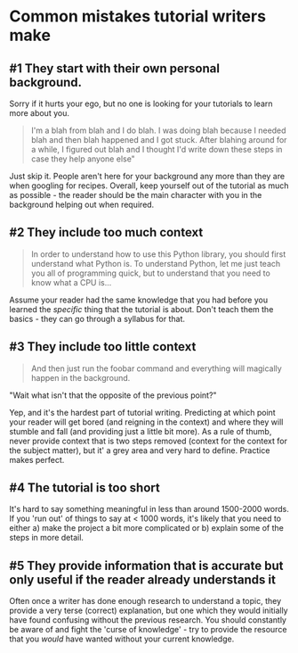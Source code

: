 # Common mistakes tutorial writers make

## #1 They start with their own personal background. 

Sorry if it hurts your ego, but no one is looking for your tutorials to learn more about you. 

> I'm a blah from blah and I do blah. I was doing blah because I needed blah and then blah happened and I got stuck. After blahing around for a while, I figured out blah and I thought I'd write down these steps in case they help anyone else"

Just skip it. People aren't here for your background any more than they are when googling for recipes. Overall, keep yourself out of the tutorial as much as possible - the reader should be the main character with you in the background helping out when required.

## #2 They include too much context

> In order to understand how to use this Python library, you should first understand what Python is. To understand Python, let me just teach you all of programming quick, but to understand that you need to know what a CPU is...

Assume your reader had the same knowledge that you had before you learned the *specific* thing that the tutorial is about. Don't teach them the basics - they can go through a syllabus for that.

## #3 They include too little context

> And then just run the foobar command and everything will magically happen in the background.

"Wait what isn't that the opposite of the previous point?"

Yep, and it's the hardest part of tutorial writing. Predicting at which point your reader will get bored (and reigning in the context) and where they will stumble and fall (and providing just a little bit more). As a rule of thumb, never provide context that is two steps removed (context for the context for the subject matter), but it' a grey area and very hard to define. Practice makes perfect.

## #4 The tutorial is too short

It's hard to say something meaningful in less than around 1500-2000 words. If you 'run out' of things to say at < 1000 words, it's likely that you need to either a) make the project a bit more complicated or b) explain some of the steps in more detail.


## #5 They provide information that is accurate but only useful if the reader already understands it

Often once a writer has done enough research to understand a topic, they provide a very terse (correct) explanation, but one which they would initially have found confusing without the previous research. You should constantly be aware of and fight the 'curse of knowledge' - try to provide the resource that you *would* have wanted without your current knowledge.



